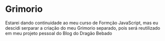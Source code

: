 # Grimorio
Estarei dando continuidade ao meu curso de Formção JavaScript, mas eu descidi serparar a criação do meu Grimorio separado, pois será reutilizado em meu projeto pessoal do Blog do Dragão Bebado
